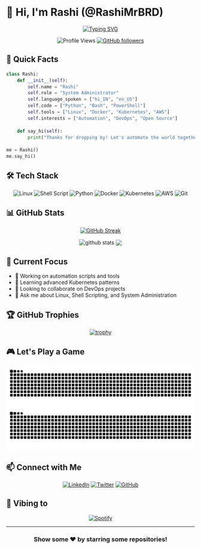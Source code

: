 # 👋 Hi, I'm Rashi (@RashiMrBRD)

<div align="center">
  
[![Typing SVG](https://readme-typing-svg.herokuapp.com?font=Fira+Code&pause=1000&color=2E9EF7&center=true&vCenter=true&width=435&lines=System+Administrator;Linux+Enthusiast;Automation+Expert;Open+Source+Contributor)](https://git.io/typing-svg)

![Profile Views](https://komarev.com/ghpvc/?username=RashiMrBRD&color=blue)
[![GitHub followers](https://img.shields.io/github/followers/RashiMrBRD?label=Follow&style=social)](https://github.com/RashiMrBRD)

</div>

## 🚀 Quick Facts

```python
class Rashi:
    def __init__(self):
        self.name = "Rashi"
        self.role = "System Administrator"
        self.language_spoken = ["hi_IN", "en_US"]
        self.code = ["Python", "Bash", "PowerShell"]
        self.tools = ["Linux", "Docker", "Kubernetes", "AWS"]
        self.interests = ["Automation", "DevOps", "Open Source"]
        
    def say_hi(self):
        print("Thanks for dropping by! Let's automate the world together!")

me = Rashi()
me.say_hi()
```

## 🛠️ Tech Stack

<div align="center">
  
![Linux](https://img.shields.io/badge/Linux-FCC624?style=for-the-badge&logo=linux&logoColor=black)
![Shell Script](https://img.shields.io/badge/shell_script-%23121011.svg?style=for-the-badge&logo=gnu-bash&logoColor=white)
![Python](https://img.shields.io/badge/python-3670A0?style=for-the-badge&logo=python&logoColor=ffdd54)
![Docker](https://img.shields.io/badge/docker-%230db7ed.svg?style=for-the-badge&logo=docker&logoColor=white)
![Kubernetes](https://img.shields.io/badge/kubernetes-%23326ce5.svg?style=for-the-badge&logo=kubernetes&logoColor=white)
![AWS](https://img.shields.io/badge/AWS-%23FF9900.svg?style=for-the-badge&logo=amazon-aws&logoColor=white)
![Git](https://img.shields.io/badge/git-%23F05033.svg?style=for-the-badge&logo=git&logoColor=white)

</div>

## 📊 GitHub Stats

<div align="center">
  
[![GitHub Streak](https://github-readme-streak-stats.herokuapp.com/?user=RashiMrBRD&theme=dark)](https://git.io/streak-stats)

<img src="https://github-readme-stats.vercel.app/api?username=RashiMrBRD&show_icons=true&theme=dark" alt="github stats" width="48%" align="center">
<img src="https://github-readme-stats.vercel.app/api/top-langs/?username=RashiMrBRD&layout=compact&theme=dark" width="40%" align="center">

</div>

## 🎯 Current Focus

- 🔭 Working on automation scripts and tools
- 🌱 Learning advanced Kubernetes patterns
- 👯 Looking to collaborate on DevOps projects
- 💬 Ask me about Linux, Shell Scripting, and System Administration

## 🏆 GitHub Trophies

<div align="center">
  
[![trophy](https://github-profile-trophy.vercel.app/?username=RashiMrBRD&theme=onedark)](https://github.com/ryo-ma/github-profile-trophy)

</div>

## 🎮 Let's Play a Game

<div align="center">
  
[![GitHub Snake Light](https://raw.githubusercontent.com/RashiMrBRD/RashiMrBRD/output/github-contribution-grid-snake.svg)](https://github.com/RashiMrBRD#gh-light-mode-only)
[![GitHub Snake dark](https://raw.githubusercontent.com/RashiMrBRD/RashiMrBRD/output/github-contribution-grid-snake-dark.svg)](https://github.com/RashiMrBRD#gh-dark-mode-only)

</div>

## 📫 Connect with Me

<div align="center">
  
[![LinkedIn](https://img.shields.io/badge/linkedin-%230077B5.svg?style=for-the-badge&logo=linkedin&logoColor=white)](https://linkedin.com/in/your-linkedin)
[![Twitter](https://img.shields.io/badge/Twitter-%231DA1F2.svg?style=for-the-badge&logo=Twitter&logoColor=white)](https://twitter.com/your-twitter)
[![GitHub](https://img.shields.io/badge/github-%23121011.svg?style=for-the-badge&logo=github&logoColor=white)](https://github.com/RashiMrBRD)

</div>

## 🎵 Vibing to

<div align="center">
  
[![Spotify](https://novatorem-rashi.vercel.app/api/spotify)](https://open.spotify.com/user/your-spotify)

</div>

---

<div align="center">
  
### Show some ❤️ by starring some repositories!

</div>

<!--
Fun fact: This README is powered by coffee ☕ and code 💻
-->
